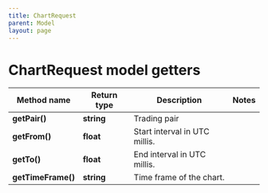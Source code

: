 ```yaml
---
title: ChartRequest
parent: Model
layout: page
---
```


# ChartRequest model getters

Method name | Return type | Description | Notes
------------ | ------------- | ------------- | -------------
**getPair()** | **string** | Trading pair |
**getFrom()** | **float** | Start interval in UTC millis. |
**getTo()** | **float** | End interval in UTC millis. |
**getTimeFrame()** | **string** | Time frame of the chart. |

